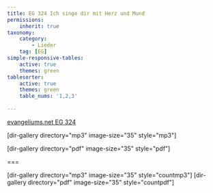 ```yaml
---
title: EG 324 Ich singe dir mit Herz und Mund
permissions:
    inherit: true
taxonomy:
    category:
        - Lieder
    tag: [EG]
simple-responsive-tables:
    active: true
    themes: green
tablesorter:
    active: true
    themes: green
    table_nums: '1,2,3'
    
---
```


<i class="fa fa-external-link fa-lg"></i><a target="_blank" href="https://www.evangeliums.net/lieder/lied_ich_singe_dir_mit_herz_und_mund.html">evangeliums.net EG 324</a>

					

[dir-gallery directory="mp3" image-size="35" style="mp3"]

[dir-gallery directory="pdf" image-size="35" style="pdf"]

===

[dir-gallery directory="mp3" image-size="35" style="countmp3"]
[dir-gallery directory="pdf" image-size="35" style="countpdf"]